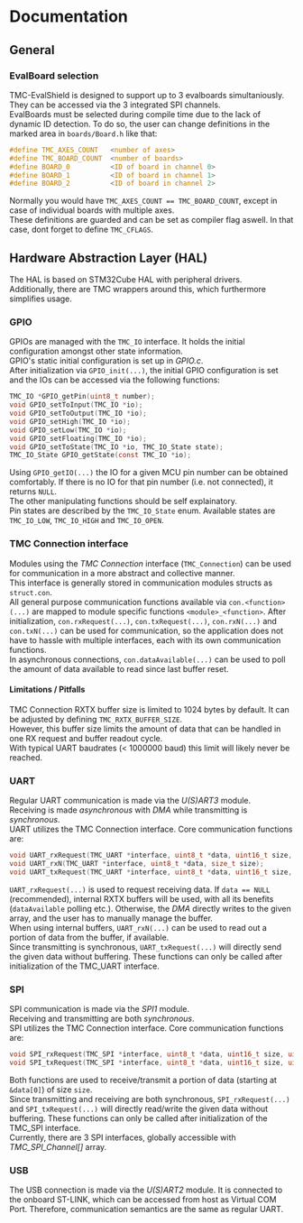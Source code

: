 # Documentation

## General

### EvalBoard selection

TMC-EvalShield is designed to support up to 3 evalboards simultaniously. They can be accessed via the
3 integrated SPI channels.  
EvalBoards must be selected during compile time due to the lack of dynamic ID detection. To do so,
the user can change definitions in the marked area in `boards/Board.h` like that:

```C
#define TMC_AXES_COUNT   <number of axes>
#define TMC_BOARD_COUNT  <number of boards>
#define BOARD_0          <ID of board in channel 0>
#define BOARD_1          <ID of board in channel 1>
#define BOARD_2          <ID of board in channel 2>
```

Normally you would have `TMC_AXES_COUNT == TMC_BOARD_COUNT`, except in case of individual boards with multiple axes.  
These definitions are guarded and can be set as compiler flag aswell. In that case, dont forget to define `TMC_CFLAGS`.

## Hardware Abstraction Layer (HAL)
The HAL is based on STM32Cube HAL with peripheral drivers.  
Additionally, there are TMC wrappers around this, which furthermore simplifies usage.  

### GPIO
GPIOs are managed with the `TMC_IO` interface. It holds the initial configuration amongst other state information.  
GPIO's static initial configuration is set up in *GPIO.c*.  
After initialization via `GPIO_init(...)`, the initial GPIO configuration is set and the IOs can be accessed via the following functions:  

```C
TMC_IO *GPIO_getPin(uint8_t number);
void GPIO_setToInput(TMC_IO *io);
void GPIO_setToOutput(TMC_IO *io);
void GPIO_setHigh(TMC_IO *io);
void GPIO_setLow(TMC_IO *io);
void GPIO_setFloating(TMC_IO *io);
void GPIO_setToState(TMC_IO *io, TMC_IO_State state);
TMC_IO_State GPIO_getState(const TMC_IO *io);
```

Using `GPIO_getIO(...)` the IO for a given MCU pin number can be obtained comfortably.
If there is no IO for that pin number (i.e. not connected), it returns `NULL`.  
The other manipulating functions should be self explainatory.  
Pin states are described by the `TMC_IO_State` enum. Available states are `TMC_IO_LOW`, `TMC_IO_HIGH` and `TMC_IO_OPEN`.

### TMC Connection interface
Modules using the *TMC Connection* interface (`TMC_Connection`) can be used for communication in a more abstract and collective manner.  
This interface is generally stored in communication modules structs as `struct.con`.  
All general purpose communication functions available via `con.<function>(...)` are mapped to module specific functions `<module>_<function>`.
After initialization, `con.rxRequest(...)`, `con.txRequest(...)`, `con.rxN(...)` and `con.txN(...)`
can be used for communication, so the application does not have to hassle with multiple interfaces, each with its own communication functions.  
In asynchronous connections, `con.dataAvailable(...)` can be used to poll the amount of data available to read since last buffer reset.

#### Limitations / Pitfalls
TMC Connection RXTX buffer size is limited to 1024 bytes by default. It can be adjusted by defining `TMC_RXTX_BUFFER_SIZE`.  
However, this buffer size limits the amount of data that can be handled in one RX request and buffer readout cycle.  
With typical UART baudrates (< 1000000 baud) this limit will likely never be reached.

### UART
Regular UART communication is made via the *U(S)ART3* module.  
Receiving is made *asynchronous* with *DMA* while transmitting is *synchronous*.  
UART utilizes the TMC Connection interface. Core communication functions are:

```C
void UART_rxRequest(TMC_UART *interface, uint8_t *data, uint16_t size, uint32_t timeout);
void UART_rxN(TMC_UART *interface, uint8_t *data, size_t size);
void UART_txRequest(TMC_UART *interface, uint8_t *data, uint16_t size, uint32_t timeout);
```

`UART_rxRequest(...)` is used to request receiving data. If `data == NULL` (recommended),
internal RXTX buffers will be used, with all its benefits (`dataAvailable` polling etc.).
Otherwise, the *DMA* directly writes to the given array, and the user has to manually manage the buffer.  
When using internal buffers, `UART_rxN(...)` can be used to read out a portion of data from the buffer, if available.  
Since transmitting is synchronous, `UART_txRequest(...)` will directly send the given data without buffering.
These functions can only be called after initialization of the TMC_UART interface.

### SPI
SPI communication is made via the *SPI1* module.  
Receiving and transmitting are both *synchronous*.  
SPI utilizes the TMC Connection interface. Core communication functions are:

```C
void SPI_rxRequest(TMC_SPI *interface, uint8_t *data, uint16_t size, uint32_t timeout);
void SPI_txRequest(TMC_SPI *interface, uint8_t *data, uint16_t size, uint32_t timeout);
```

Both functions are used to receive/transmit a portion of data (starting at `&data[0]`) of size `size`.  
Since transmitting and receiving are both synchronous, `SPI_rxRequest(...)` and `SPI_txRequest(...)` will directly
read/write the given data without buffering.
These functions can only be called after initialization of the TMC_SPI interface.  
Currently, there are 3 SPI interfaces, globally accessible with *TMC\_SPI\_Channel[]* array.

### USB
The USB connection is made via the *U(S)ART2* module. It is connected to the onboard ST-LINK,
which can be accessed from host as Virtual COM Port. Therefore, communication semantics are the same
as regular UART.